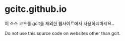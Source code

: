 # gcitc.github.io

이 소스 코드를 gcit를 제외한 웹사이트에서 사용하지마세요..

Do not use this source code on websites other than gcit.
